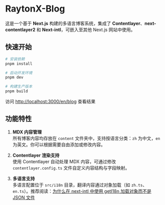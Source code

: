 # RaytonX-Blog

这是一个基于 **Next.js** 构建的多语言博客系统，集成了 **Contentlayer**、**next-contentlayer2** 和 **Next-intl**，可嵌入至其他 Next.js 网站中使用。

## 快速开始

```bash
# 安装依赖
pnpm install

# 启动开发环境
pnpm dev

# 构建生产版本
pnpm build
```

访问 [http://localhost:3000/en/blog](http://localhost:3000/en/blog) 查看结果

## 功能特性

1. **MDX 内容管理**  
   所有博客内容均存放在 `content` 文件夹中，支持按语言分类：`zh` 为中文，`en` 为英文。你可以根据需要自由添加或修改内容。

2. **Contentlayer 渲染支持**  
   使用 Contentlayer 自动处理 MDX 内容，可通过修改 `contentlayer.config.ts` 文件自定义内容结构与字段映射。

3. **多语言支持**  
   多语言配置位于 `src/i18n` 目录，翻译内容通过对象加载（如 `zh.ts`、`en.ts`）。推荐阅读：[为什么在 next-intl 中使用 getI18n 加载对象而不是 JSON 文件](https://www.raytonx.com/zh/blog/next-intl-geti18n-vs-json)
